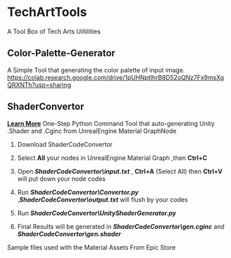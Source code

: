 # TechArtTools
A Tool Box of Tech Arts Uiltilities

## Color-Palette-Generator
A Simple Tool that generating the color palette of input image.
https://colab.research.google.com/drive/1pUHNptIhrB8D52oQNz7Fx9msXgQRXNTh?usp=sharing

## ShaderConvertor

**[Learn More](https://hikohiko.notion.site/ShaderConvertor-03f3631023924f03b1d5bf4b02d14c4d?pvs=4)**
One-Step Python Command Tool that auto-generating Unity .Shader  and .Cginc  from UnrealEngine Material GraphNode


1. Download ShaderCodeConvertor
2. Select **All** your nodes in UnrealEngine Material Graph ,then **Ctrl+C**
3. Open ***ShaderCodeConvertor\input.txt*** , **Ctrl+A** (Select All) then **Ctrl+V** will put down your node codes
4. Run ***ShaderCodeConvertor\Convertor.py*** ,***ShaderCodeConvertor\output.txt*** will flush by your codes
5. Run ***ShaderCodeConvertor\UnityShaderGenerator.py*** 

6. Final Results will be generated in ***ShaderCodeConvertor\gen.cginc***  and ***ShaderCodeConvertor\gen.shader*** 

Sample files used with the Material Assets From Epic Store